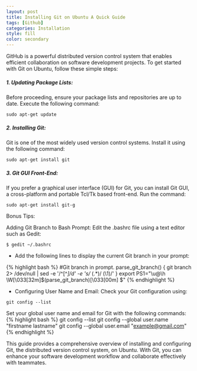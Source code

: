 ```yaml
---
layout: post
title: Installing Git on Ubuntu A Quick Guide
tags: [Github]
categories: Installation
style: fill
color: secondary
---
```


GitHub is a powerful distributed version control system that enables efficient collaboration on software development projects. To get started with Git on Ubuntu, follow these simple steps:

##### 1. Updating Package Lists:

Before proceeding, ensure your package lists and repositories are up to date. Execute the following command:

```console
sudo apt-get update
```

##### 2. Installing Git:

Git is one of the most widely used version control systems. Install it using the following command:

```console
sudo apt-get install git
```

##### 3. Git GUI Front-End:

If you prefer a graphical user interface (GUI) for Git, you can install Git GUI, a cross-platform and portable Tcl/Tk based front-end. Run the command:

```console
sudo apt-get install git-g
```

Bonus Tips:

Adding Git Branch to Bash Prompt:
Edit the .bashrc file using a text editor such as Gedit:
```console
$ gedit ~/.bashrc
```

* Add the following lines to display the current Git branch in your prompt:

{% highlight bash %}
#Git branch in prompt.
parse_git_branch() {
git branch 2> /dev/null | sed -e '/^[^*]/d' -e 's/* \(.*\)/ (\1)/'
}
export PS1="\u@\h \W\[\033[32m\]\$(parse_git_branch)\[\033[00m\] $"
{% endhighlight %}


* Configuring User Name and Email:
Check your Git configuration using:

```console
git config --list
```

Set your global user name and email for Git with the following commands:
{% highlight bash %}
git config --list
git config --global user.name "firstname lastname"
git config --global user.email "example@gmail.com"
{% endhighlight %}

This guide provides a comprehensive overview of installing and configuring Git, the distributed version control system, on Ubuntu. With Git, you can enhance your software development workflow and collaborate effectively with teammates.

